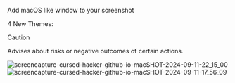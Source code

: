 Add macOS like window to your screenshot

4 New Themes:

> [!CAUTION]
> Advises about risks or negative outcomes of certain actions.

![screencapture-cursed-hacker-github-io-macSHOT-2024-09-11-22_15_00](https://github.com/user-attachments/assets/2da6387d-95cb-46c6-b822-70dce9baea19)
![screencapture-cursed-hacker-github-io-macSHOT-2024-09-11-17_56_09](https://github.com/user-attachments/assets/086d4d47-d749-4ed6-ba88-391fcd78528b)
